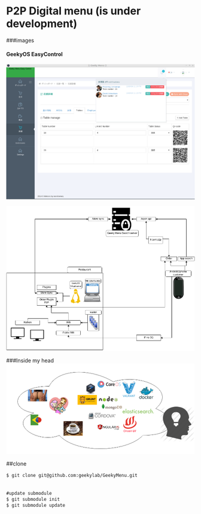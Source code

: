 P2P Digital menu (is under development)
============================

###images

#### GeekyOS EasyControl
![GeekyOSEasyControl](https://raw.githubusercontent.com/geekylab/GeekyMenu/master/easy_control.png)


![Images](https://raw.githubusercontent.com/geekylab/GeekyMenu/master/menu.png)

###Inside my head
![Images](https://raw.githubusercontent.com/geekylab/GeekyMenu/master/head.png)

##clone
```
$ git clone git@github.com:geekylab/GeekyMenu.git


#update submodule
$ git submodule init
$ git submodule update

```